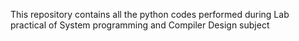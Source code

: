 This repository contains all the python codes performed during Lab practical of System programming and Compiler Design subject
